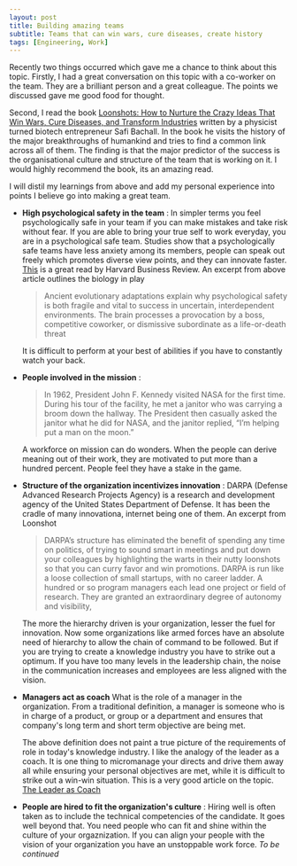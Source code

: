 ```yaml
---
layout: post
title: Building amazing teams
subtitle: Teams that can win wars, cure diseases, create history
tags: [Engineering, Work]
---
```

Recently two things occurred which gave me a chance to think about this topic. Firstly, I had a great conversation on this topic with a co-worker on the team. They are a brilliant person and a great colleague. The points we discussed gave me good food for thought.

Second, I read the book [Loonshots: How to Nurture the Crazy Ideas That Win Wars, Cure Diseases, and Transform Industries](https://www.goodreads.com/book/show/39863447-loonshots) written by a physicist turned biotech entrepreneur Safi Bachall. In the book he visits the history of the major breakthroughs of humankind and tries to find a common link across all of them. The finding is that the major predictor of the success is the organisational culture and structure of the team that is working on it. I would highly recommend the book, its an amazing read.

I will distil my learnings from above and add my personal experience into points I believe go into making a great team.

- **High psychological safety in the team** :
  In simpler terms you feel psychologically safe in your team if you can make mistakes and take risk without fear. If you are able to bring your true self to work everyday, you are in a psychological safe team. Studies show that a psychologically safe teams have less anxiety among its members, people can speak out freely which promotes diverse view points, and they can innovate faster.
  [This](https://hbr.org/2017/08/high-performing-teams-need-psychological-safety-heres-how-to-create-it) is a great read by Harvard Business Review.
  An excerpt from above article outlines the biology in play
  >Ancient evolutionary adaptations explain why psychological safety is both fragile and vital to success in uncertain, interdependent environments. The brain processes a provocation by a boss, competitive coworker, or dismissive subordinate as a life-or-death threat

  It is difficult to perform at your best of abilities if you have to constantly watch your back.

- **People involved in the mission** :  
  > In 1962, President John F. Kennedy visited NASA for the first time. During his tour of the facility, he met a janitor who was carrying a broom down the hallway. The President then casually asked the janitor what he did for NASA, and the janitor replied, “I’m helping put a man on the moon.”

  A workforce on mission can do wonders. When the people can derive meaning out of their work, they are motivated to put more than a hundred percent. People feel they have a stake in the game.

- **Structure of the organization incentivizes innovation** :
  DARPA (Defense Advanced Research Projects Agency) is a research and development agency of the United States Department of Defense. It has been the cradle of many innovationa, internet being one of them. An excerpt from Loonshot
  >DARPA’s structure has eliminated the benefit of spending any time on politics, of trying to sound smart in meetings and put down your colleagues by highlighting the warts in their nutty loonshots so that you can curry favor and win promotions.
  DARPA is run like a loose collection of small startups, with no career ladder. A hundred or so program managers each lead one project or field of research. They are granted an extraordinary degree of autonomy and visibility,

  The more the hierarchy driven is your organization, lesser the fuel for innovation. Now some organizations like armed forces have an absolute need of hierarchy to allow the chain of command to be followed. But if you are trying to create a knowledge industry you have to strike out a optimum. If you have too many levels in the leadership chain, the noise in the communication increases and employees are less aligned with the vision.

- **Managers act as coach**
  What is the role of a manager in the organization. From a traditional definition, a manager is someone who is  in charge of a product, or group or a department and ensures that company's long term and short term objective are being met.

  The above definition does not paint a true picture of the requirements of role in today's knowledge industry. I like the analogy of the leader as a coach. It is one thing to micromanage your directs and drive them away all while ensuring your personal objectives are met, while it is difficult to strike out a win-win situation.
  This is a very good article on the topic. [The Leader as Coach](https://hbr.org/2019/11/the-leader-as-coach)

- **People are hired to fit the organization's culture** :
  Hiring well is often taken as to include the technical competencies of the candidate. It goes well beyond that. You need people who can fit and shine within the culture of your orgaznization. If you can align your people with the vision of your organization you have an unstoppable work force.
*To be continued*
